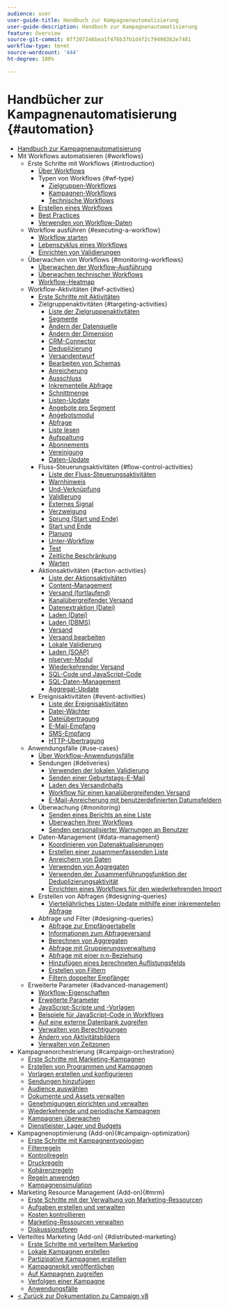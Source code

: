 ```yaml
---
audience: user
user-guide-title: Handbuch zur Kampagnenautomatisierung
user-guide-description: Handbuch zur Kampagnenautomatisierung
feature: Overview
source-git-commit: 8ff207246bea1f476b37b1d4f2c79498362e7481
workflow-type: tm+mt
source-wordcount: '444'
ht-degree: 100%

---
```



# Handbücher zur Kampagnenautomatisierung {#automation}

+ [Handbuch zur Kampagnenautomatisierung](home.md)
+ Mit Workflows automatisieren {#workflows}
   + Erste Schritte mit Workflows {#introduction}
      + [Über Workflows](workflow/about-workflows.md)
      + Typen von Workflows {#wf-type}
         + [Zielgruppen-Workflows](workflow/targeting-workflows.md)
         + [Kampagnen-Workflows](workflow/campaign-workflows.md)
         + [Technische Workflows](workflow/technical-workflows.md)
      + [Erstellen eines Workflows](workflow/build-a-workflow.md)
      + [Best Practices](workflow/workflow-best-practices.md)
      + [Verwenden von Workflow-Daten](workflow/use-workflow-data.md)
   + Workflow ausführen {#executing-a-workflow}
      + [Workflow starten](workflow/start-a-workflow.md)
      + [Lebenszyklus eines Workflows](workflow/workflow-life-cycle.md)
      + [Einrichten von Validierungen](workflow/define-approvals.md)
   + Überwachen von Workflows {#monitoring-workflows}
      + [Überwachen der Workflow-Ausführung](workflow/monitor-workflow-execution.md)
      + [Überwachen technischer Workflows](workflow/monitor-technical-workflows.md)
      + [Workflow-Heatmap](workflow/heatmap.md)
   + Workflow-Aktivitäten {#wf-activities}
      + [Erste Schritte mit Aktivitäten](workflow/activities.md)
      + Zielgruppenaktivitäten {#targeting-activities}
         + [Liste der Zielgruppenaktivitäten](workflow/targeting-activities.md)
         + [Segmente](workflow/cells.md)
         + [Ändern der Datenquelle](workflow/change-data-source.md)
         + [Ändern der Dimension](workflow/change-dimension.md)
         + [CRM-Connector](workflow/crm-connector.md)
         + [Deduplizierung](workflow/deduplication.md)
         + [Versandentwurf](workflow/delivery-outline.md)
         + [Bearbeiten von Schemas](workflow/edit-schema.md)
         + [Anreicherung](workflow/enrichment.md)
         + [Ausschluss](workflow/exclusion.md)
         + [Inkrementelle Abfrage](workflow/incremental-query.md)
         + [Schnittmenge](workflow/intersection.md)
         + [Listen-Update](workflow/list-update.md)
         + [Angebote pro Segment](workflow/offers-by-cell.md)
         + [Angebotsmodul](workflow/offer-engine.md)
         + [Abfrage](workflow/query.md)
         + [Liste lesen](workflow/read-list.md)
         + [Aufspaltung](workflow/split.md)
         + [Abonnements](workflow/subscription-services.md)
         + [Vereinigung](workflow/union.md)
         + [Daten-Update](workflow/update-data.md)
      + Fluss-Steuerungsaktivitäten {#flow-control-activities}
         + [Liste der Fluss-Steuerungsaktivitäten](workflow/flow-control-activities.md)
         + [Warnhinweis](workflow/alert.md)
         + [Und-Verknüpfung](workflow/and-join.md)
         + [Validierung](workflow/approval.md)
         + [Externes Signal](workflow/external-signal.md)
         + [Verzweigung](workflow/fork.md)
         + [Sprung (Start und Ende)](workflow/jump-start-point-and-end-point.md)
         + [Start und Ende](workflow/start-and-end.md)
         + [Planung](workflow/scheduler.md)
         + [Unter-Workflow](workflow/sub-workflow.md)
         + [Test](workflow/test.md)
         + [Zeitliche Beschränkung](workflow/time-constraint.md)
         + [Warten](workflow/wait.md)
      + Aktionsaktivitäten {#action-activities}
         + [Liste der Aktionsaktivitäten](workflow/action-activities.md)
         + [Content-Management](workflow/content-management.md)
         + [Versand (fortlaufend)](workflow/continuous-delivery.md)
         + [Kanalübergreifender Versand](workflow/cross-channel-deliveries.md)
         + [Datenextraktion (Datei)](workflow/extraction-file.md)
         + [Laden (Datei)](workflow/data-loading-file.md)
         + [Laden (DBMS)](workflow/data-loading-rdbms.md)
         + [Versand](workflow/delivery.md)
         + [Versand bearbeiten](workflow/delivery-control.md)
         + [Lokale Validierung](workflow/local-approval.md)
         + [Laden (SOAP)](workflow/loading-soap.md)
         + [nlserver-Modul](workflow/nlserver-module.md)
         + [Wiederkehrender Versand](workflow/recurring-delivery.md)
         + [SQL-Code und JavaScript-Code](workflow/sql-code-and-javascript-code.md)
         + [SQL-Daten-Management](workflow/sql-data-management.md)
         + [Aggregat-Update](workflow/update-aggregate.md)
      + Ereignisaktivitäten {#event-activities}
         + [Liste der Ereignisaktivitäten](workflow/event-activities.md)
         + [Datei-Wächter](workflow/file-collector.md)
         + [Dateiübertragung](workflow/file-transfer.md)
         + [E-Mail-Empfang](workflow/inbound-emails.md)
         + [SMS-Empfang](workflow/inbound-sms.md)
         + [HTTP-Übertragung](workflow/web-download.md)
   + Anwendungsfälle {#use-cases}
      + [Über Workflow-Anwendungsfälle](workflow/workflow-use-cases.md)
      + Sendungen {#deliveries}
         + [Verwenden der lokalen Validierung](workflow/local-approval-activity.md)
         + [Senden einer Geburtstags-E-Mail](workflow/send-a-birthday-email.md)
         + [Laden des Versandinhalts](workflow/load-delivery-content.md)
         + [Workflow für einen kanalübergreifenden Versand](workflow/cross-channel-delivery-workflow.md)
         + [E-Mail-Anreicherung mit benutzerdefinierten Datumsfeldern](workflow/email-enrichment-with-custom-date-fields.md)
      + Überwachung {#monitoring}
         + [Senden eines Berichts an eine Liste](workflow/send-a-report-to-a-list.md)
         + [Überwachen Ihrer Workflows](workflow/workflow-supervision.md)
         + [Senden personalisierter Warnungen an Benutzer](workflow/send-alerts-to-operators.md)
      + Daten-Management {#data-management}
         + [Koordinieren von Datenaktualisierungen](workflow/coordinate-data-updates.md)
         + [Erstellen einer zusammenfassenden Liste](workflow/create-a-summary-list.md)
         + [Anreichern von Daten](workflow/enrich-data.md)
         + [Verwenden von Aggregaten](workflow/using-aggregates.md)
         + [Verwenden der Zusammenführungsfunktion der Deduplizierungsaktivität](workflow/deduplication-merge.md)
         + [Einrichten eines Workflows für den wiederkehrenden Import](workflow/recurring-import-workflow.md)
      + Erstellen von Abfragen {#designing-queries}
         + [Vierteljährliches Listen-Update mithilfe einer inkrementellen Abfrage](workflow/quarterly-list-update.md)
      + Abfrage und Filter {#designing-queries}
         + [Abfrage zur Empfängertabelle](workflow/querying-recipient-table.md)
         + [Informationen zum Abfrageversand](workflow/query-delivery-info.md)
         + [Berechnen von Aggregaten](workflow/compute-aggregates.md)
         + [Abfrage mit Gruppierungsverwaltung](workflow/query-grouping-management.md)
         + [Abfrage mit einer n:n-Beziehung](workflow/query-many-to-many-relationship.md)
         + [Hinzufügen eines berechneten Auflistungsfelds](workflow/adding-enumeration-type-calculated-field.md)
         + [Erstellen von Filtern](workflow/create-a-filter.md)
         + [Filtern doppelter Empfänger](workflow/filter-duplicated-recipients.md)
   + Erweiterte Parameter {#advanced-management}
      + [Workflow-Eigenschaften](workflow/workflow-properties.md)
      + [Erweiterte Parameter](workflow/advanced-parameters.md)
      + [JavaScript-Scripte und -Vorlagen](workflow/javascript-scripts-and-templates.md)
      + [Beispiele für JavaScript-Code in Workflows](workflow/javascript-in-workflows.md)
      + [Auf eine externe Datenbank zugreifen](workflow/accessing-an-external-database-fda.md)
      + [Verwalten von Berechtigungen](workflow/managing-rights.md)
      + [Ändern von Aktivitätsbildern](workflow/change-activity-images.md)
      + [Verwalten von Zeitzonen](workflow/managing-time-zones.md)
+ Kampagnenorchestrierung {#campaign-orchestration}
   + [Erste Schritte mit Marketing-Kampagnen](campaigns/set-up-campaigns.md)
   + [Erstellen von Programmen und Kampagnen](campaigns/marketing-campaign-create.md)
   + [Vorlagen erstellen und konfigurieren](campaigns/marketing-campaign-templates.md)
   + [Sendungen hinzufügen](campaigns/marketing-campaign-deliveries.md)
   + [Audience auswählen](campaigns/marketing-campaign-target.md)
   + [Dokumente und Assets verwalten](campaigns/marketing-campaign-assets.md)
   + [Genehmigungen einrichten und verwalten](campaigns/marketing-campaign-approval.md)
   + [Wiederkehrende und periodische Kampagnen](campaigns/recurring-periodic-campaigns.md)
   + [Kampagnen überwachen](campaigns/marketing-campaign-monitoring.md)
   + [Dienstleister, Lager und Budgets](campaigns/providers-stocks-and-budgets.md)
+ Kampagnenoptimierung (Add-on){#campaign-optimization}
   + [Erste Schritte mit Kampagnentypologien](campaign-opt/campaign-typologies.md)
   + [Filterregeln](campaign-opt/filtering-rules.md)
   + [Kontrollregeln](campaign-opt/control-rules.md)
   + [Druckregeln](campaign-opt/pressure-rules.md)
   + [Kohärenzregeln](campaign-opt/consistency-rules.md)
   + [Regeln anwenden](campaign-opt/apply-rules.md)
   + [Kampagnensimulation](campaign-opt/campaign-simulations.md)
+ Marketing Resource Management (Add-on){#mrm}
   + [Erste Schritte mit der Verwaltung von Marketing-Ressourcen](mrm/about-marketing-resource-management.md)
   + [Aufgaben erstellen und verwalten](mrm/creating-and-managing-tasks.md)
   + [Kosten kontrollieren](mrm/controlling-costs.md)
   + [Marketing-Ressourcen verwalten](mrm/managing-marketing-resources.md)
   + [Diskussionsforen](mrm/discussion-forums.md)
+ Verteiltes Marketing (Add-on) {#distributed-marketing}
   + [Erste Schritte mit verteiltem Marketing](distributed-marketing/about-distributed-marketing.md)
   + [Lokale Kampagnen erstellen](distributed-marketing/creating-a-local-campaign.md)
   + [Partizipative Kampagnen erstellen](distributed-marketing/creating-a-collaborative-campaign.md)
   + [Kampagnenkit veröffentlichen](distributed-marketing/publishing-the-campaign-package.md)
   + [Auf Kampagnen zugreifen](distributed-marketing/accessing-campaigns.md)
   + [Verfolgen einer Kampagne](distributed-marketing/tracking-a-campaign.md)
   + [Anwendungsfälle](distributed-marketing/examples.md)
+ [&lt; Zurück zur Dokumentation zu Campaign v8](https://experienceleague.adobe.com/de/docs/campaign/campaign-v8/campaign-home)
